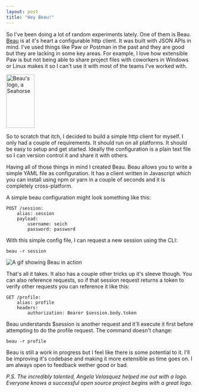 ```yaml
---
layout: post
title: "Hey Beau!"
---
```

So I've been doing a lot of random experiments lately. One of them is Beau. [Beau](https://github.com/seich/beau) is at it's heart a configurable http client. It was built with JSON APIs in mind. I've used things like Paw or Postman in the past and they are good but they are lacking in some key areas. For example, I love how extensible Paw is but not being able to share project files with coworkers in Windows or Linux makes it so I can't use it with most of the teams I've worked with.

<img src="http://files.martianwabbit.com/beau.png" alt="Beau's logo, a Seahorse" height="144" width="76">

So to scratch that itch, I decided to build a simple http client for myself. I only had a couple of requirements. It should run on all platforms. It should be easy to setup and get started. Ideally the configuration is a plain text file so I can version control it and share it with others.

Having all of those things in mind I created Beau. Beau allows you to write a simple YAML file as configuration. It has a client written in Javascript which you can install using npm or yarn in a couple of seconds and it is completely cross-platform.

A simple beau configuration might look something like this:

	POST /session:
		alias: session
		payload:
			username: seich
			password: password

With this simple config file, I can request a new session using the CLI:

	beau -r session

![A gif showing Beau in action](http://files.martianwabbit.com/beau.gif)

That's all it takes. It also has a couple other tricks up it's sleeve though. You can also reference requests, so if that session request returns a token to verify other requests you can reference it like this:

	GET /profile:
		alias: profile
		headers:
			authorization: Bearer $session.body.token

Beau understands $session is another request and it'll execute it first before attempting to do the profile request. The command doesn't change:

	beau -r profile

Beau is still a work in progress but I feel like there is some potential to it. I'll be improving it's codebase and making it more extensible as time goes on. I am always open to feedback wether good or bad.

*P.S. The incredibly talented, Angela Velasquez helped me out with a logo. Everyone knows a successful open source project begins with a great logo.*
